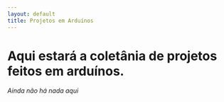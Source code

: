 ```yaml
---
layout: default
title: Projetos em Arduínos
---
```


# Aqui estará a coletânia de projetos feitos em arduínos.

_Ainda não há nada aqui_
